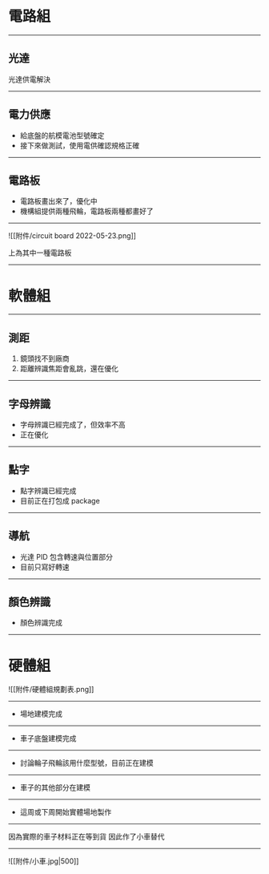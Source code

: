 # 電路組

---

## 光達

光達供電解決

---

## 電力供應

- 給底盤的航模電池型號確定
- 接下來做測試，使用電供確認規格正確

---

## 電路板

- 電路板畫出來了，優化中
- 機構組提供兩種飛輪，電路板兩種都畫好了

---

![[附件/circuit board 2022-05-23.png]]

上為其中一種電路板

---

# 軟體組

---

## 測距

1. 鏡頭找不到廠商
2. 距離辨識焦距會亂跳，還在優化

---

## 字母辨識

- 字母辨識已經完成了，但效率不高
- 正在優化

---

## 點字

- 點字辨識已經完成
- 目前正在打包成 package

---

## 導航

- 光達 PID 包含轉速與位置部分
- 目前只寫好轉速

---

## 顏色辨識

- 顏色辨識完成

---

# 硬體組

![[附件/硬體組規劃表.png]]

---

- 場地建模完成

---

- 車子底盤建模完成

---

- 討論輪子飛輪該用什麼型號，目前正在建模

---

- 車子的其他部分在建模

---

- 這周或下周開始實體場地製作

---

因為實際的車子材料正在等到貨
因此作了小車替代

---

![[附件/小車.jpg|500]]